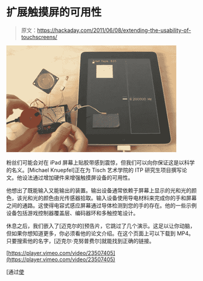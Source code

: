 # 扩展触摸屏的可用性

> 原文：<https://hackaday.com/2011/06/08/extending-the-usability-of-touchscreens/>

![](img/5a7e229a4b96fa108deaf1b16333bc23.png "extending-touchscreen-capabilities")

粉丝们可能会对在 iPad 屏幕上贴胶带感到震惊，但我们可以向你保证这是以科学的名义。[Michael Knuepfel]正在为 Tisch 艺术学院的 ITP 研究生项目撰写论文。他设法通过增加硬件来增强触摸屏设备的可用性。

他想出了既能输入又能输出的装置。输出设备通常依赖于屏幕上显示的光和光的颜色，该光和光的颜色由光传感器拾取。输入设备使用导电材料来完成你的手和屏幕之间的通路。这使得电容式感应屏幕通过导体检测到您的手的存在。他的一些示例设备包括游戏控制器覆盖层、编码器环和多触控笔设计。

休息之后，我们嵌入了[迈克尔的]预告片，它跳过了几个演示。这足以让你动脑，但如果你想知道更多，你必须看他的论文介绍。在这个页面上可以下载到 MP4。只要搜索他的名字，[迈克尔·克努普费尔]就能找到正确的链接。

[https://player.vimeo.com/video/23507405](https://player.vimeo.com/video/23507405)

[通过[使](http://blog.makezine.com/archive/2011/05/touchscreen-interface-hacks.html)
